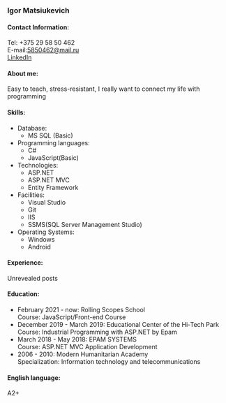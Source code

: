 ### Igor Matsiukevich
#### Contact Information:
Tel: +375 29 58 50 462  
E-mail:5850462@mail.ru    
[LinkedIn](https://www.linkedin.com/in/igor-matsiukevich-87978b184/)
#### About me:
Easy to teach, stress-resistant, I really want to connect my life with programming
#### Skills:
* Database:
  * MS SQL (Basic)
* Programming languages:
  * C#
  * JavaScript(Basic)
* Technologies: 
  * ASP.NET
  * ASP.NET MVC
  * Entity Framework
* Facilities: 
  * Visual Studio
  * Git
  * IIS
  * SSMS(SQL Server Management Studio)
* Operating Systems:
  * Windows
  * Android

#### Experience:
Unrevealed posts
#### Education:
* February 2021 - now: Rolling Scopes School  
Course: JavaScript/Front-end Course
* December 2019 - March 2019: Educational Center of the Hi-Tech Park   
Course: Industrial Programming with ASP.NET by Epam
* March 2018 - May 2018: EPAM SYSTEMS  
Course: ASP.NET MVC Application Development
* 2006 - 2010: Modern Humanitarian Academy  
Specialization: Information technology and telecommunications
#### English language:
A2+ 
